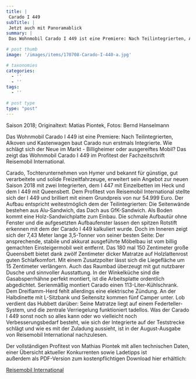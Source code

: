 ```yaml
---
title: |
 Carado I 449
subTitle: |
 Jetzt auch mit Panoramablick
summary: |
 Das Wohnmobil Carado I 449 ist eine Premiere: Nach Teilintegrierten, Alkoven und Kastenwagen baut Carado nun erstmals Integrierte. Wie schlägt sich der Neue im Markt - Billigheimer oder ausgereiftes Mobil? Das zeigt das Wohnmobil Carado I 449 im Profitest der Fachzeitschrift Reisemobil International.

# post thumb
image: '/images/items/170708-Carado-I-440-a.jpg'

# taxonomies
categories: 
  - ''
  - ''
tags:
  - ''

# post type
type: "post"
---
```


Saison 2018; Originaltext: Matias Piontek, Fotos: Bernd Hanselmann  

 Das Wohnmobil Carado I 449 ist eine Premiere: Nach Teilintegrierten, Alkoven und Kastenwagen baut Carado nun erstmals Integrierte. Wie schlägt sich der Neue im Markt - Billigheimer oder ausgereiftes Mobil? Das zeigt das Wohnmobil Carado I 449 im Profitest der Fachzeitschrift Reisemobil International.  

Carado, Tochterunternehmen von Hymer und bekannt für günstige, gut verarbeitete und solide Freizeitfahrzeuge, erweitert sein Angebot zur neuen Saison 2018 mit zwei Integrierten, dem I 447 mit Einzelbetten im Heck und dem I 449 mit Queensbett. Dem Profitest von Reisemobil International stellte sich der I 449 und brilliert mit einem Grundpreis von nur 54.999 Euro. Der Aufbau entspricht weitestmöglich dem der Teilintegrierten: Die Seitenwände bestehen aus Alu-Sandwich, das Dach aus GfK-Sandwich. Als Boden kommt eine Holz-Sandwichplatte zum Einbau. Die schmale Aufbautür ohne Fenster und die aufgesetzten Aufbaufenster lassen den spitzen Rotstift erkennen mit dem der Carado I 449 kalkuliert wurde. Doch im Inneren zeigt sich der 7,43 Meter lange 3,5-Tonner von seiner besten Seite: Der ansprechende, stabile und akkurat ausgeführte Möbelbau ist vom billig gemachten Einsteigermobil weit entfernt. Das 180 mal 150 Zentimeter große Queensbett bietet dank zwölf Zentimeter dicker Matratze auf Holzlattenrost guten Schlafkomfort. Mit einem Zusatzpolter lässt sich die Liegefläche um 15 Zentimeter verlängern. Auch das Raumbad überzeugt mit gut nutzbarer Dusche und sinnvoller Ausstattung. In der Winkelküche sind die Gasabsperrhähne perfekt montiert, ist die Arbeitsplatte ordentlich abgedichtet. Serienmäßig montiert Carado einen 113-Liter-Kühlschrank. Dem Dreiflamm-Herd fehlt allerdings eine elektrische Zündung. An der Halbdinette mit L-Sitzbank und Seitensitz kommen fünf Camper unter. Lob verdient das Hubbett darüber: Seine Matratze liegt auf einem Federteller-System, und die zentrale Verriegelung funktioniert tadellos. Was der Carado I 449 sonst noch so alles kann oder wo vielleicht noch Verbesserungsbedarf besteht, wie sich der Integrierte auf der Teststrecke schlägt und wie es mit der Zuladung aussieht, ist in der August-Ausgabe von Reisemobil International nachzulesen.  

Der vollständigen Profitest von Mathias Piontek mit allen technischen Daten, einer Übersicht aktueller Konkurrenten sowie Ladetipps ist außerdem als PDF-Version zum kostenpflichtigen Download hier erhältlich:  

[Reisemobil International](http://reisemobil-international.de)